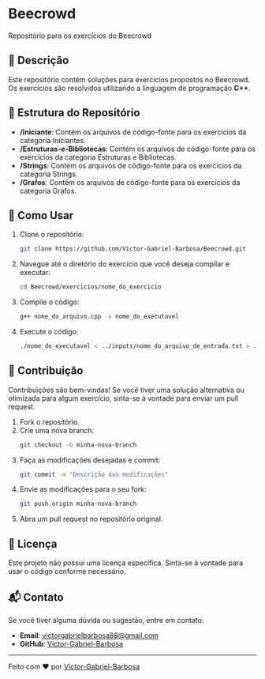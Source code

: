 # Beecrowd

Repositório para os exercícios do Beecrowd

## 📜 Descrição

Este repositório contém soluções para exercícios propostos no Beecrowd. Os exercícios são resolvidos utilizando a linguagem de programação **C++**.

## 📁 Estrutura do Repositório

- **/Iniciante**: Contém os arquivos de código-fonte para os exercícios da categoria Iniciantes.
- **/Estruturas-e-Bibliotecas**: Contém os arquivos de código-fonte para os exercícios da categoria Estruturas e Bibliotecas.
- **/Strings**: Contém os arquivos de código-fonte para os exercícios da categoria Strings.
- **/Grafos**: Contém os arquivos de código-fonte para os exercícios da categoria Grafos.

## 🚀 Como Usar

1. Clone o repositório:
   ```sh
   git clone https://github.com/Victor-Gabriel-Barbosa/Beecrowd.git
   ```

2. Navegue até o diretório do exercício que você deseja compilar e executar:
   ```sh
   cd Beecrowd/exercicios/nome_do_exercicio
   ```

3. Compile o código:
   ```sh
   g++ nome_do_arquivo.cpp -o nome_do_executavel
   ```

4. Execute o código:
   ```sh
   ./nome_do_executavel < ../inputs/nome_do_arquivo_de_entrada.txt > ../outputs/nome_do_arquivo_de_saida.txt
   ```

## 🤝 Contribuição

Contribuições são bem-vindas! Se você tiver uma solução alternativa ou otimizada para algum exercício, sinta-se à vontade para enviar um pull request.

1. Fork o repositório.
2. Crie uma nova branch:
   ```sh
   git checkout -b minha-nova-branch
   ```
3. Faça as modificações desejadas e commit:
   ```sh
   git commit -m "Descrição das modificações"
   ```
4. Envie as modificações para o seu fork:
   ```sh
   git push origin minha-nova-branch
   ```
5. Abra um pull request no repositório original.

## 📄 Licença

Este projeto não possui uma licença específica. Sinta-se à vontade para usar o código conforme necessário.

## 📬 Contato

Se você tiver alguma dúvida ou sugestão, entre em contato:
- **Email**: [victorgabrielbarbosa88@gmail.com](mailto:victorgabrielbarbosa88@gmail.com)
- **GitHub**: [Victor-Gabriel-Barbosa](https://github.com/Victor-Gabriel-Barbosa)

---

Feito com ❤️ por [Victor-Gabriel-Barbosa](https://github.com/Victor-Gabriel-Barbosa)
